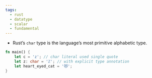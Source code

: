 ```yaml
---
tags:
  - rust
  - datatype
  - scalar
  - fundamental
---
```


- Rust’s `char` type is the language’s most primitive alphabetic type.

```rust
fn main() {
    let c = 'z'; // char literal used single quote
    let z: char = 'ℤ'; // with explicit type annotation
    let heart_eyed_cat = '😻';
}
```